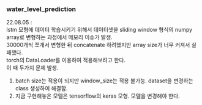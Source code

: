 ### water_level_prediction   
22.08.05 :   
lstm 모형에 데이터 학습시키기 위해서 데이터셋을 sliding window 형식의 numpy array로 변형하는 과정에서 메모리 이슈가 발생.   
30000개씩 쪼개서 변형한 뒤 concatenate 하려했지만 array size가 너무 커져서 실패했다.   
torch의 DataLoader를 이용하여 적용해보려고 한다.   
이 때 두가지 문제 발생.   
1. batch size는 적용이 되지만 window_size는 적용 불가능. dataset을 변경하는 class 생성하여 해결함.   
2. 지금 구현해놓은 모델은 tensorflow의 keras 모형. 모델을 변경해야 한다.   

